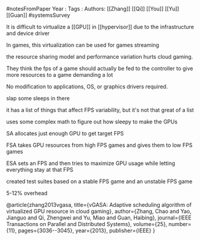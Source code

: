 #notesFromPaper
Year   :
Tags   :
Authors: [[Zhang]] [[Qi]] [[You]] [[Yu]] [[Guan]]
#systemsSurvey

It is difficult to virtualize a [[GPU]] in [[hypervisor]] due to the infrastructure and device driver

In games, this virtualization can be used for games streaming

the resource sharing model and performance variation hurts cloud gaming. 

They think the fps of a game should actually be fed to the controller to give more resources to a game demanding a lot

No modification to applications, OS, or graphics drivers required. 

slap some sleeps in there

it has a list of things that affect FPS variability, but it's not that great of a list

uses some complex math to figure out how sleepy to make the GPUs

SA allocates just enough GPU to get target FPS

FSA takes GPU resources from high FPS games and gives them to low FPS games

ESA sets an FPS and then tries to maximize GPU usage while letting everything stay at that FPS

created test suites based on a stable FPS game and an unstable FPS game

5-12% overhead

@article{zhang2013vgasa,
  title={vGASA: Adaptive scheduling algorithm of virtualized GPU resource in cloud gaming},
  author={Zhang, Chao and Yao, Jianguo and Qi, Zhengwei and Yu, Miao and Guan, Haibing},
  journal={IEEE Transactions on Parallel and Distributed Systems},
  volume={25},
  number={11},
  pages={3036--3045},
  year={2013},
  publisher={IEEE}
}